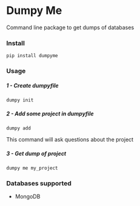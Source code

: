 # Dumpy Me

Command line package to get dumps of databases

### Install

  `pip install dumpyme`

### Usage

##### 1 - Create dumpyfile

  `dumpy init`

##### 2 - Add some project in dumpyfile

  `dumpy add`
  
This command will ask questions about the project

##### 3 - Get dump of project

  `dumpy me my_project`
  
  
### Databases supported
* MongoDB
